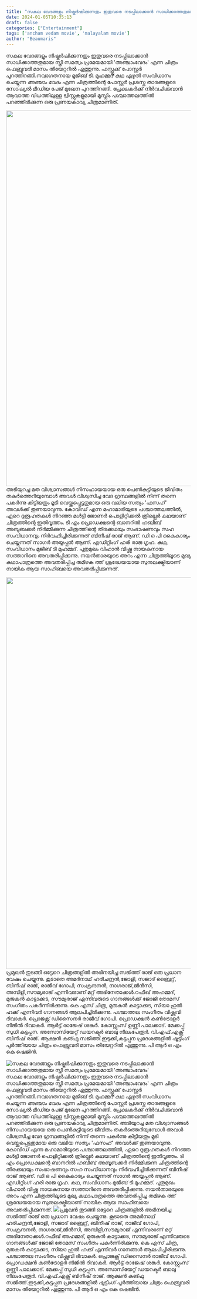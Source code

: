 ```yaml
---
title: "സകല വേദങ്ങളും നിഷ്കർഷിക്കുന്നതും ഇതുവരെ നടപ്പിലാക്കാൻ സാധിക്കാത്തതുമായ സ്ത്രീ സമത്വം പ്രമേയമായി 'അഞ്ചാംവേദം'"
date: 2024-01-05T10:35:13
draft: false
categories: ["Entertainment"]
tags: ['ancham vedam movie', 'malayalam movie']
author: "Beaumaris"
---
```


സകല വേദങ്ങളും നിഷ്കർഷിക്കുന്നതും ഇതുവരെ നടപ്പിലാക്കാൻ സാധിക്കാത്തതുമായ സ്ത്രീ സമത്വം പ്രമേയമായി 'അഞ്ചാംവേദം' എന്ന ചിത്രം ഫെബ്രുവരി മാസം തിയേറ്ററിൽ എത്തുന്നു. ഫസ്റ്റ്ലുക്ക്‌ പോസ്റ്റർ പുറത്തിറങ്ങി.നവാഗതനായ മുജീബ് ടി. മുഹമ്മദ്‌ കഥ എഴുതി സംവിധാനം ചെയ്യുന്ന *അഞ്ചാം വേദം* എന്ന ചിത്രത്തിന്റെ പോസ്റ്റർ പ്രശസ്ത താരങ്ങളുടെ സോഷ്യൽ മീഡിയ പേജ് മുഖേന പുറത്തിറങ്ങി. പ്രേക്ഷകർക്ക് നിർവചിക്കുവാൻ ആവാത്ത വിധത്തിലുള്ള ട്വിസ്റ്റുകളുമായി മുസ്ലിം പശ്ചാത്തലത്തിൽ പറഞ്ഞിരിക്കുന്ന ഒരു പ്രണയകാവ്യ ചിത്രമാണിത്.

<img class="alignnone size-full wp-image-436889" src="https://cdn.boolokam.com/articles/2024/01/ddqdqdd.jpg" alt="" width="1600" height="1022" /> അടിയുറച്ച മത വിശ്വാസങ്ങൾ നിസഹായയായ ഒരു പെൺകുട്ടിയുടെ ജീവിതം തകർത്തെറിയുമ്പോൾ അവൾ വിശ്വസിച്ച വേദ ഗ്രന്ഥങ്ങളിൽ നിന്ന് തന്നെ പകർന്നു കിട്ടിയതും മൂടി വെയ്ക്കപ്പെട്ടതുമായ ഒരു വലിയ സത്യം 'ഫസഹ്' അവൾക്ക് തുണയാവുന്നു. കോവിഡ് എന്ന മഹാമാരിയുടെ പശ്ചാത്തലത്തിൽ, ഏറെ ദുരൂഹതകൾ നിറഞ്ഞ മൾട്ടി ജോണർ പൊളിറ്റിക്കൽ ത്രില്ലെർ കഥയാണ് ചിത്രത്തിന്റെ ഇതിവൃത്തം.
ടി എം പ്രൊഡക്ഷന്റെ ബാനറിൽ ഹബീബ് അബൂബക്കർ നിർമ്മിക്കുന്ന ചിത്രത്തിന്റെ തിരക്കഥയും സംഭാഷണവും സഹ സംവിധാനവും നിർവഹിച്ചിരിക്കുന്നത് ബിനീഷ് രാജ് ആണ്. ഡി ഒ പി കൈകാര്യം ചെയ്യുന്നത് സാഗർ അയ്യപ്പൻ ആണ്. എഡിറ്റിംഗ് ഹരി രാജ ഗൃഹ. കഥ, സംവിധാനം മുജീബ് ടി മുഹമ്മദ്. പുതുമുഖം വിഹാൻ വിഷ്ണു നായകനായ സത്താറിനെ അവതരിപ്പിക്കുന്നു. നയൻതാരയുടെ അറം എന്ന ചിത്രത്തിലൂടെ മുഖ്യ കഥാപാത്രത്തെ അവതരിപ്പിച്ച തമിഴക ത്ത് ശ്രദ്ധേയയായ സുനുലക്ഷ്മിയാണ് നായിക ആയ സാഹിബയെ അവതരിപ്പിക്കുന്നത്.

<img class="alignnone size-full wp-image-436890" src="https://cdn.boolokam.com/articles/2024/01/dqqddqdqddd.jpg" alt="" width="1600" height="1066" />പ്രമുഖൻ തുടങ്ങി ഒട്ടേറെ ചിത്രങ്ങളിൽ അഭിനയിച്ച സജിത്ത് രാജ് ഒരു പ്രധാന വേഷം ചെയ്യുന്നു. കൂടാതെ അമർനാഥ് ഹരിചന്ദ്രൻ,ജോളി, സജാദ് ബ്രൈറ്റ്, ബിനീഷ് രാജ്, രാജീവ് ഗോപി, സംക്രന്ദനൻ, നാഗരാജ്,ജിൻസി, അമ്പിളി,സൗമ്യരാജ് എന്നിവരാണ് മറ്റ് അഭിനേതാക്കൾ.റഫീഖ് അഹമ്മദ്‌, മുരുകൻ കാട്ടാക്കട, സൗമ്യരാജ് എന്നിവരുടെ ഗാനങ്ങൾക്ക് ജോജി തോമസ് സംഗീതം പകർന്നിരിക്കുന്നു. കെ എസ് ചിത്ര, മുരുകൻ കാട്ടാക്കട, സിയാ ഹുൽ ഹക്ക് എന്നിവർ ഗാനങ്ങൾ ആലപിച്ചിരിക്കുന്നു. പശ്ചാത്തല സംഗീതം വിഷ്ണുവി ദിവാകർ. പ്രൊജക്റ്റ് ഡിസൈനർ രാജീവ് ഗോപി. പ്രൊഡക്ഷൻ കൺട്രോളർ നിജിൽ ദിവാകർ. ആർട്ട്‌ രാജേഷ് ശങ്കർ. കോസ്റ്റുംസ് ഉണ്ണി പാലക്കാട്. മേക്കപ്പ് സുധി കട്ടപ്പന. അസോസിയേറ്റ് ഡയറക്ടർ ബാലു നീലംപേരൂർ. വി.എഫ്.എക്സ് ബിനീഷ് രാജ്. ആക്ഷൻ കുങ്ഫു സജിത്ത്.ഇടുക്കി,കട്ടപ്പന പ്രദേശങ്ങളിൽ ഷൂട്ടിംഗ് പൂർത്തിയായ ചിത്രം ഫെബ്രുവരി മാസം തിയേറ്ററിൽ എത്തുന്നു. പി ആർ ഒ എം കെ ഷെജിൻ.


![സകല വേദങ്ങളും നിഷ്കർഷിക്കുന്നതും ഇതുവരെ നടപ്പിലാക്കാൻ സാധിക്കാത്തതുമായ സ്ത്രീ സമത്വം പ്രമേയമായി 'അഞ്ചാംവേദം'](https://cdn.boolokam.com/articles/2024/01/ddqdqdd.jpg)സകല വേദങ്ങളും നിഷ്കർഷിക്കുന്നതും ഇതുവരെ നടപ്പിലാക്കാൻ സാധിക്കാത്തതുമായ സ്ത്രീ സമത്വം പ്രമേയമായി 'അഞ്ചാംവേദം' എന്ന ചിത്രം ഫെബ്രുവരി മാസം തിയേറ്ററിൽ എത്തുന്നു. ഫസ്റ്റ്ലുക്ക്‌ പോസ്റ്റർ പുറത്തിറങ്ങി.നവാഗതനായ മുജീബ് ടി. മുഹമ്മദ്‌ കഥ എഴുതി സംവിധാനം ചെയ്യുന്ന *അഞ്ചാം വേദം* എന്ന ചിത്രത്തിന്റെ പോസ്റ്റർ പ്രശസ്ത താരങ്ങളുടെ സോഷ്യൽ മീഡിയ പേജ് മുഖേന പുറത്തിറങ്ങി. പ്രേക്ഷകർക്ക് നിർവചിക്കുവാൻ ആവാത്ത വിധത്തിലുള്ള ട്വിസ്റ്റുകളുമായി മുസ്ലിം പശ്ചാത്തലത്തിൽ പറഞ്ഞിരിക്കുന്ന ഒരു പ്രണയകാവ്യ ചിത്രമാണിത്. അടിയുറച്ച മത വിശ്വാസങ്ങൾ നിസഹായയായ ഒരു പെൺകുട്ടിയുടെ ജീവിതം തകർത്തെറിയുമ്പോൾ അവൾ വിശ്വസിച്ച വേദ ഗ്രന്ഥങ്ങളിൽ നിന്ന് തന്നെ പകർന്നു കിട്ടിയതും മൂടി വെയ്ക്കപ്പെട്ടതുമായ ഒരു വലിയ സത്യം 'ഫസഹ്' അവൾക്ക് തുണയാവുന്നു. കോവിഡ് എന്ന മഹാമാരിയുടെ പശ്ചാത്തലത്തിൽ, ഏറെ ദുരൂഹതകൾ നിറഞ്ഞ മൾട്ടി ജോണർ പൊളിറ്റിക്കൽ ത്രില്ലെർ കഥയാണ് ചിത്രത്തിന്റെ ഇതിവൃത്തം. ടി എം പ്രൊഡക്ഷന്റെ ബാനറിൽ ഹബീബ് അബൂബക്കർ നിർമ്മിക്കുന്ന ചിത്രത്തിന്റെ തിരക്കഥയും സംഭാഷണവും സഹ സംവിധാനവും നിർവഹിച്ചിരിക്കുന്നത് ബിനീഷ് രാജ് ആണ്. ഡി ഒ പി കൈകാര്യം ചെയ്യുന്നത് സാഗർ അയ്യപ്പൻ ആണ്. എഡിറ്റിംഗ് ഹരി രാജ ഗൃഹ. കഥ, സംവിധാനം മുജീബ് ടി മുഹമ്മദ്. പുതുമുഖം വിഹാൻ വിഷ്ണു നായകനായ സത്താറിനെ അവതരിപ്പിക്കുന്നു. നയൻതാരയുടെ അറം എന്ന ചിത്രത്തിലൂടെ മുഖ്യ കഥാപാത്രത്തെ അവതരിപ്പിച്ച തമിഴക ത്ത് ശ്രദ്ധേയയായ സുനുലക്ഷ്മിയാണ് നായിക ആയ സാഹിബയെ അവതരിപ്പിക്കുന്നത്. ![](https://cdn.boolokam.com/articles/2024/01/dqqddqdqddd.jpg)പ്രമുഖൻ തുടങ്ങി ഒട്ടേറെ ചിത്രങ്ങളിൽ അഭിനയിച്ച സജിത്ത് രാജ് ഒരു പ്രധാന വേഷം ചെയ്യുന്നു. കൂടാതെ അമർനാഥ് ഹരിചന്ദ്രൻ,ജോളി, സജാദ് ബ്രൈറ്റ്, ബിനീഷ് രാജ്, രാജീവ് ഗോപി, സംക്രന്ദനൻ, നാഗരാജ്,ജിൻസി, അമ്പിളി,സൗമ്യരാജ് എന്നിവരാണ് മറ്റ് അഭിനേതാക്കൾ.റഫീഖ് അഹമ്മദ്‌, മുരുകൻ കാട്ടാക്കട, സൗമ്യരാജ് എന്നിവരുടെ ഗാനങ്ങൾക്ക് ജോജി തോമസ് സംഗീതം പകർന്നിരിക്കുന്നു. കെ എസ് ചിത്ര, മുരുകൻ കാട്ടാക്കട, സിയാ ഹുൽ ഹക്ക് എന്നിവർ ഗാനങ്ങൾ ആലപിച്ചിരിക്കുന്നു. പശ്ചാത്തല സംഗീതം വിഷ്ണുവി ദിവാകർ. പ്രൊജക്റ്റ് ഡിസൈനർ രാജീവ് ഗോപി. പ്രൊഡക്ഷൻ കൺട്രോളർ നിജിൽ ദിവാകർ. ആർട്ട്‌ രാജേഷ് ശങ്കർ. കോസ്റ്റുംസ് ഉണ്ണി പാലക്കാട്. മേക്കപ്പ് സുധി കട്ടപ്പന. അസോസിയേറ്റ് ഡയറക്ടർ ബാലു നീലംപേരൂർ. വി.എഫ്.എക്സ് ബിനീഷ് രാജ്. ആക്ഷൻ കുങ്ഫു സജിത്ത്.ഇടുക്കി,കട്ടപ്പന പ്രദേശങ്ങളിൽ ഷൂട്ടിംഗ് പൂർത്തിയായ ചിത്രം ഫെബ്രുവരി മാസം തിയേറ്ററിൽ എത്തുന്നു. പി ആർ ഒ എം കെ ഷെജിൻ.
